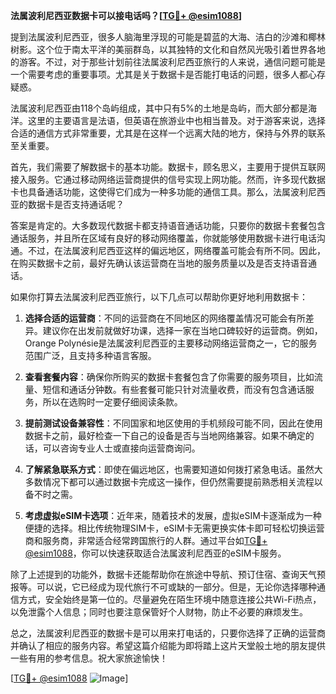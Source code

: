 **法属波利尼西亚数据卡可以接电话吗？[[TG💪+ @esim1088](https://t.me/s/esim1088)]**

提到法属波利尼西亚，很多人脑海里浮现的可能是碧蓝的大海、洁白的沙滩和椰林树影。这个位于南太平洋的美丽群岛，以其独特的文化和自然风光吸引着世界各地的游客。不过，对于那些计划前往法属波利尼西亚旅行的人来说，通信问题可能是一个需要考虑的重要事项。尤其是关于数据卡是否能打电话的问题，很多人都心存疑惑。

法属波利尼西亚由118个岛屿组成，其中只有5%的土地是岛屿，而大部分都是海洋。这里的主要语言是法语，但英语在旅游业中也相当普及。对于游客来说，选择合适的通信方式非常重要，尤其是在这样一个远离大陆的地方，保持与外界的联系至关重要。

首先，我们需要了解数据卡的基本功能。数据卡，顾名思义，主要用于提供互联网接入服务。它通过移动网络运营商提供的信号实现上网功能。然而，许多现代数据卡也具备通话功能，这使得它们成为一种多功能的通信工具。那么，法属波利尼西亚的数据卡是否支持通话呢？

答案是肯定的。大多数现代数据卡都支持语音通话功能，只要你的数据卡套餐包含通话服务，并且所在区域有良好的移动网络覆盖，你就能够使用数据卡进行电话沟通。不过，在法属波利尼西亚这样的偏远地区，网络覆盖可能会有所不同。因此，在购买数据卡之前，最好先确认该运营商在当地的服务质量以及是否支持语音通话。

如果你打算去法属波利尼西亚旅行，以下几点可以帮助你更好地利用数据卡：

1. **选择合适的运营商**：不同的运营商在不同地区的网络覆盖情况可能会有所差异。建议你在出发前就做好功课，选择一家在当地口碑较好的运营商。例如，Orange Polynésie是法属波利尼西亚的主要移动网络运营商之一，它的服务范围广泛，且支持多种语言客服。

2. **查看套餐内容**：确保你所购买的数据卡套餐包含了你需要的服务项目，比如流量、短信和通话分钟数。有些套餐可能只针对流量收费，而没有包含通话服务，所以在选购时一定要仔细阅读条款。

3. **提前测试设备兼容性**：不同国家和地区使用的手机频段可能不同，因此在使用数据卡之前，最好检查一下自己的设备是否与当地网络兼容。如果不确定的话，可以咨询专业人士或直接向运营商询问。

4. **了解紧急联系方式**：即使在偏远地区，也需要知道如何拨打紧急电话。虽然大多数情况下都可以通过数据卡完成这一操作，但仍然需要提前熟悉相关流程以备不时之需。

5. **考虑虚拟eSIM卡选项**：近年来，随着技术的发展，虚拟eSIM卡逐渐成为一种便捷的选择。相比传统物理SIM卡，eSIM卡无需更换实体卡即可轻松切换运营商和服务商，非常适合经常跨国旅行的人群。通过平台如[TG💪+ @esim1088](https://t.me/s/esim1088)，你可以快速获取适合法属波利尼西亚的eSIM卡服务。

除了上述提到的功能外，数据卡还能帮助你在旅途中导航、预订住宿、查询天气预报等。可以说，它已经成为现代旅行不可或缺的一部分。但是，无论你选择哪种通信方式，安全始终是第一位的。尽量避免在陌生环境中随意连接公共Wi-Fi热点，以免泄露个人信息；同时也要注意保管好个人财物，防止不必要的麻烦发生。

总之，法属波利尼西亚的数据卡是可以用来打电话的，只要你选择了正确的运营商并确认了相应的服务内容。希望这篇介绍能为即将踏上这片天堂般土地的朋友提供一些有用的参考信息。祝大家旅途愉快！

[[TG💪+ @esim1088](https://t.me/s/esim1088) ![Image](https://i.postimg.cc/4NQfJmqS/Snipaste-2025-05-13-00-14-12.png)]